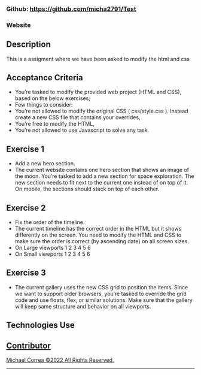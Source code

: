 ### Github: https://github.com/micha2791/Test

### Website

## Description

This is a assigment where we have been asked to modify the html and css

## Acceptance Criteria

- You’re tasked to modify the provided web project (HTML and CSS), based on the below exercises;
- Few things to consider:
- You’re not allowed to modify the original CSS ( css/style.css ). Instead create a new CSS file that contains
  your overrides,
- You’re free to modify the HTML,
- You’re not allowed to use Javascript to solve any task.

## Exercise 1

- Add a new hero section.
- The current website contains one hero section that shows an image of the moon. You’re tasked to add a new   section for space exploration. The new section needs to fit next to the current one instead of on top of it. On mobile, the sections should stack on top of each other.

## Exercise 2

- Fix the order of the timeline.
- The current timeline has the correct order in the HTML but it shows differently on the screen. You need to modify the HTML and CSS to make sure the order is correct (by ascending date) on all screen sizes.
- On Large viewports
1 2
3 4
5 6
- On Small viewports
1
2
3
4
5
6

## Exercise 3

- The current gallery uses the new CSS grid to position the items. Since we want to support older browsers, you’re tasked to override the grid code and use floats, flex, or similar solutions. Make sure that the gallery will keep same structure and behavior on all viewports.

## Technologies Use

<p><a href="https:html.com>"html</a></p>
<p><a href="https:css.com>"css</a></p>

## Contributor

Michael Correa ©2022 All Rights Reserved.
- - -
